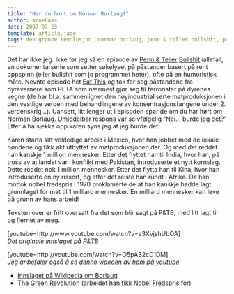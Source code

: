 ```yaml
---
title: "Har du hørt om Norman Borlaug?"
author: arnehass
date: 2007-07-23
template: article.jade
tags: den grønne revolusjon, norman borlaug, penn & teller bullshit, peta
---
```


<p>Det har ikke jeg. Ikke før jeg så en episode av <a href="http://www.pennandteller.com/">Penn &amp; Teller</a> <a href="http://en.wikipedia.org/wiki/Bullshit!">Bullshit</a> iallefall, en dokumentarserie som setter søkelyset på påstander basert på rent oppspinn (eller bullshit som jo programmet heter), ofte på en humoristisk måte. Nevnte episode het <a href="http://www.tv.com/penn-and-teller-bullsh!/eat-this!/episode/238640/summary.html?tag=ep_list;ep_title;10">Eat This</a> og tok for seg påstandene fra dyrevernere som PETA som nærmest gjør seg til terrorister på dyrenes vegne (de har bl.a. sammenlignet den høyindustrialiserte  matproduksjonen i den vestlige verden med behandlingene av konsentrasjonsfangene under 2. verdenskrig…). Uansett, litt lenger ut i episoden spør de om du har hørt om Norman Borlaug. Umiddelbar respons var selvfølgelig “Nei… burde jeg det?” Etter å ha sjekka opp karen syns jeg at jeg burde det.</p>
<span class="more"></span>
<p>Karen starta sitt veldedige arbeid i Mexico, hvor han jobbet med de lokale bøndene og fikk økt utbyttet av matproduksjonen der. Og med det reddet han kanskje 1 million mennesker. Etter det flyttet han til India, hvor han, på tross av at landet var i konflikt med Pakistan, introduserte et nytt kornslag. Dette reddet nok 1 million mennesker. Etter det flytta han til Kina, hvor han introduserte en ny rissort, og etter det reiste han rundt i Afrika. Da han mottok nobel fredspris i 1970 proklamerte de at han kanskje hadde lagt grunnlaget for mat til 1 milliard mennesker. En milliard mennesker kan leve på grunn av hans arbeid!</p>
<p>Teksten over er fritt oversatt fra det som blir sagt på P&amp;TB, med litt lagt til og fjernet av meg.</p>
<p>[youtube=http://www.youtube.com/watch?v=a3XvjshUbOA]<br>
<em><a href="http://www.youtube.com/watch?v=a3XvjshUbOA"> Det originale innslaget på P&amp;TB</a></em></p>
<p>[youtube=http://youtube.com/watch?v=O5pA32cD1DM]<br>
<em> Jeg anbefaler også å se <a href="http://www.youtube.com/watch?v=O5pA32cD1DM">denne videoen av ham på youtube</a></em></p>
<ul>
<li><a href="http://en.wikipedia.org/wiki/Norman_Borlaug">Innslaget på Wikipedia om Borlaug</a></li>
<li><a href="http://en.wikipedia.org/wiki/Green_Revolution">The Green Revolution</a> (arbeidet han fikk Nobel Fredspris for)</li>
</ul>
<p><a href="http://www.youtube.com/watch?v=O5pA32cD1DM"></a></p>
